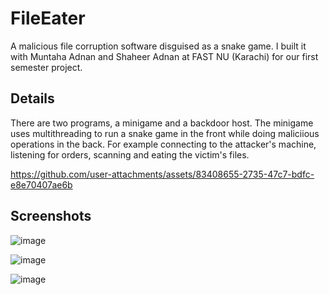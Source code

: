 # FileEater
A malicious file corruption software disguised as a snake game. I built it with Muntaha Adnan and Shaheer Adnan at FAST NU (Karachi) for our first semester project.

## Details
There are two programs, a minigame and a backdoor host. The minigame uses multithreading to run a snake game in the front while doing maliciious operations in the back. For example connecting to the attacker's machine, listening for orders, scanning and eating the victim's files.



https://github.com/user-attachments/assets/83408655-2735-47c7-bdfc-e8e70407ae6b



## Screenshots
![image](https://github.com/thenoisyninga/file_eater/assets/88588593/03ef7fd4-33ef-4184-af40-879c1aef9919)

![image](https://github.com/thenoisyninga/file_eater/assets/88588593/890d1e37-eed8-40d9-90e0-7b121541717f)

![image](https://github.com/thenoisyninga/file_eater/assets/88588593/2071470a-b9c4-4076-861b-6974d0835ee3)

